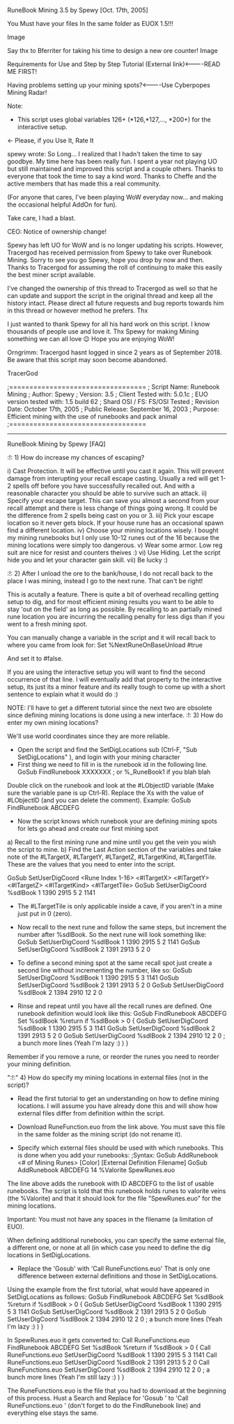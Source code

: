 RuneBook Mining 3.5 by Spewy [Oct. 17th, 2005]

You Must have your files In the same folder as EUOX 1.5!!!

Image

Say thx to Bferriter for taking his time to design a new ore counter!
Image


Requirements for Use and Step by Step Tutorial (External link)<----READ ME FIRST!

Having problems setting up your mining spots?<----Use Cyberpopes Mining Radar!


Note:
- This script uses global variables 126+ (*126,*127,..., *200+) for the interactive setup.

<- Please, if you Use It, Rate It

spewy wrote:
So Long...
I realized that I hadn't taken the time to say goodbye. My time here has been really fun.
I spent a year not playing UO but still maintained and improved this script and a couple others.
Thanks to everyone that took the time to say a kind word. Thanks to Cheffe and the active members that has made this a real community.

(For anyone that cares, I've been playing WoW everyday now... and making the occasional helpful AddOn for fun).



Take care, I had a blast.


CEO: Notice of ownership change!

Spewy has left UO for WoW and is no longer updating his scripts. However, Tracergod has received permission from Spewy to take over Runebook Mining. Sorry to see you go Spewy, hope you drop by now and then. Thanks to Tracergod for assuming the roll of continuing to make this easily the best miner script available.

I've changed the ownership of this thread to Tracergod as well so that he can update and support the script in the original thread and keep all the history intact. Please direct all future requests and bug reports towards him in this thread or however method he prefers. Thx

I just wanted to thank Spewy for all his hard work on this script. I know thousands of people use and love it. Thx Spewy for making Mining something we can all love :wink: Hope you are enjoying WoW!


Orngrimm: Tracergod hasnt logged in since 2 years as of September 2018. Be aware that this script may soon become abandoned.

TracerGod

;==================================
; Script Name: Runebook Mining
; Author: Spewy
; Version: 3.5
; Client Tested with: 5.0.1c
; EUO version tested with: 1.5 build 62
; Shard OSI / FS: FS/OSI Tested
; Revision Date: October 17th, 2005
; Public Release: September 16, 2003
; Purpose: Efficient mining with the use of runebooks and pack animal
;==================================

----------------------------

RuneBook Mining by Spewy [FAQ]

:!: 1) How do increase my chances of escaping?

i) Cast Protection. It will be effective until you cast it again. This will prevent damage from interupting your recall escape casting. Usually a red will get 1-2 spells off before you have successfully recalled out. And with a reasonable character you should be able to survive such an attack.
ii) Specify your escape target. This can save you almost a second from your recall attempt and there is less change of things going wrong. It could be the difference from 2 spells being cast on you or 3.
iii) Pick your escape location so it never gets block. If your house rune has an occasional spawn find a different location.
iv) Choose your mining locations wisely. I bought my mining runebooks but I only use 10-12 runes out of the 16 because the mining locations were simply too dangerous.
v) Wear some armor. Low reg suit are nice for resist and counters theives :)
vi) Use Hiding. Let the script hide you and let your character gain skill.
vii) Be lucky :)

:!: 2) After I unload the ore to the bank/house, I do not recall back to the place I was mining, instead I go to the next rune. That can't be right!

This is acutally a feature. There is quite a bit of overhead recalling getting setup to dig, and for most efficient mining results you want to be able to stay 'out on the field' as long as possible. By recalling to an partially mined rune location you are incurring the recalling penalty for less digs than if you went to a fresh mining spot.

You can manually change a variable in the script and it will recall back to where you came from look for:
Set %NextRuneOnBaseUnload #true

And set it to #false.

If you are using the interactive setup you will want to find the second occurrence of that line. I will eventually add that property to the interactive setup, its just its a minor feature and its really tough to come up with a short sentence to explain what it would do :)

NOTE: I'll have to get a different tutorial since the next two are obsolete since defining mining locations is done using a new interface.
:!: 3) How do enter my own mining locations?

We'll use world coordinates since they are more reliable.

- Open the script and find the SetDigLocations sub (Ctrl-F, "Sub SetDigLocations" ), and login with your mining character
- First thing we need to fill in is the runebook id in the following line.
  GoSub FindRunebook XXXXXXX ; or %_RuneBook1 if you blah blah

Double click on the runebook and look at the #LObjectID variable (Make sure the variable pane is up Ctrl-R). Replace the Xs with the value of #LObjectID (and you can delete the comment). Example:
GoSub FindRunebook ABCDEFG

- Now the script knows which runebook your are defining mining spots for lets go ahead and create our first mining spot

a) Recall to the first mining rune and mine until you get the vein you wish the script to mine.
b) Find the Last Action section of the variables and take note of the #LTargetX, #LTargetY, #LTargetZ, #LTargetKind, #LTargetTile. These are the values that you need to enter into the script.

GoSub SetUserDigCoord <RuneBook Index> <Rune Index 1-16> <#lTargetX> <#lTargetY> <#lTargetZ> <#lTargetKind> <#lTargetTile>
GoSub SetUserDigCoord %sdlBook 1 1390 2915 5 2 1141

- The #LTargetTile is only applicable inside a cave, if you aren't in a mine just put in 0 (zero).

- Now recall to the next rune and follow the same steps, but increment the number after %sdlBook. So the next rune will look something like:
  GoSub SetUserDigCoord %sdlBook 1 1390 2915 5 2 1141
  GoSub SetUserDigCoord %sdlBook 2 1391 2913 5 2 0

- To define a second mining spot at the same recall spot just create a second line without incrementing the number, like so:
  GoSub SetUserDigCoord %sdlBook 1 1390 2915 5 3 1141
  GoSub SetUserDigCoord %sdlBook 2 1391 2913 5 2 0
  GoSub SetUserDigCoord %sdlBook 2 1394 2910 12 2 0

- Rinse and repeat until you have all the recall runes are defined. One runebook definition would look like this:
  GoSub FindRunebook ABCDEFG
  Set %sdlBook %return
  if %sdlBook > 0
  {
  GoSub SetUserDigCoord %sdlBook 1 1390 2915 5 3 1141
  GoSub SetUserDigCoord %sdlBook 2 1391 2913 5 2 0
  GoSub SetUserDigCoord %sdlBook 2 1394 2910 12 2 0
  ; a bunch more lines (Yeah I'm lazy :) )
  }

Remember if you remove a rune, or reorder the runes you need to reorder your mining definition.

\":!:\" 4) How do specify my mining locations in external files (not in the script)?

- Read the first tutorial to get an understanding on how to define mining locations. I will assume you have already done this and will show how external files differ from definition within the script.

- Download RuneFunction.euo from the link above. You must save this file in the same folder as the mining script (do not rename it).

- Specify which external files should be used with which runebooks. This is done when you add your runebooks:
  ;Syntax: GoSub AddRunebook <RuneBook ID> <# of Mining Runes> [Color] [External Definition Filename]
  GoSub AddRunebook ABCDEFG 14 %Valorite SpewRunes.euo


The line above adds the runebook with ID ABCDEFG to the list of usable runebooks. The script is told that this runebook holds runes to valorite veins (the %Valorite) and that it should look for the file \"SpewRunes.euo\" for the mining locations.

Important: You must not have any spaces in the filename (a limitation of EUO).

When defining additional runebooks, you can specify the same external file, a different one, or none at all (in which case you need to define the dig locations in SetDigLocations.

- Replace the 'Gosub' with 'Call RuneFunctions.euo' That is only one difference between external definitions and those in SetDigLocations.

Using the example from the first tutorial, what would have appeared in SetDigLocations as follows:
GoSub FindRunebook ABCDEFG
Set %sdlBook %return
if %sdlBook > 0
{
GoSub SetUserDigCoord %sdlBook 1 1390 2915 5 3 1141
GoSub SetUserDigCoord %sdlBook 2 1391 2913 5 2 0
GoSub SetUserDigCoord %sdlBook 2 1394 2910 12 2 0
; a bunch more lines (Yeah I'm lazy :) )
}

In SpewRunes.euo it gets converted to:
Call RuneFunctions.euo FindRunebook ABCDEFG
Set %sdlBook %return
if %sdlBook > 0
{
Call RuneFunctions.euo SetUserDigCoord %sdlBook 1 1390 2915 5 3 1141
Call RuneFunctions.euo SetUserDigCoord %sdlBook 2 1391 2913 5 2 0
Call RuneFunctions.euo SetUserDigCoord %sdlBook 2 1394 2910 12 2 0
; a bunch more lines (Yeah I'm still lazy :) )
}


The RuneFunctions.euo is the file that you had to download at the beginning of this process. Hust a Search and Replace for 'Gosub ' to 'Call RuneFunctions.euo ' (don't forget to do the FindRunebook line) and everything else stays the same.